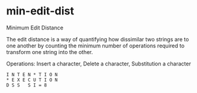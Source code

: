 # min-edit-dist

Minimum Edit Distance

The edit distance is a way of quantifying how dissimilar two strings are to one another by counting the minimum number of operations required to transform one string into the other.

Operations: Insert a character, Delete a character, Substitution a character

    I N T E N * T I O N
    * E X E C U T I O N
    D S S   S I = 8
